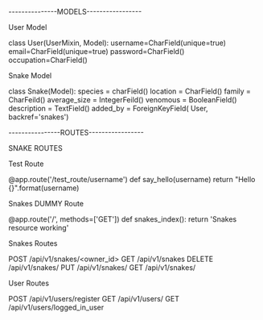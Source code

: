 


---------------MODELS----------------- 

User Model

class User(UserMixin, Model):
	username=CharField(unique=true)
	email=CharField(unique=true)
	password=CharField()
	occupation=CharField()




Snake Model 

class Snake(Model):
	species = charField() 
	location = CharField()
	family = CharFeild()
	average_size = IntegerFeild()
	venomous = BooleanField()
	description = TextField()
	added_by = ForeignKeyField( User, backref='snakes')


----------------ROUTES-----------------

SNAKE ROUTES 


Test Route

@app.route('/test_route/username')
	def say_hello(username)
	return "Hello {}".format(username)



Snakes DUMMY Route 

@app.route('/', methods=['GET'])
def snakes_index():
	return 'Snakes resource working'



Snakes Routes 

POST /api/v1/snakes/<owner_id>
GET /api/v1/snakes
DELETE /api/v1/snakes/<id>
PUT /api/v1/snakes/<id>
GET /api/v1/snakes/<id>

User Routes

POST /api/v1/users/register
GET /api/v1/users/<id>
GET /api/v1/users/logged_in_user


<!-- @snakes.route('/<owner_id>', methoda=['POST'])
@login_required
def create_snake(owner_id):
""" Creates a snake in the database """
	payload = request.get_json()
	print(payload)
	new_snake = models.Snake.create(
		species=payload['species'],
		locaiton=payload['locaiton'],
		family=payload['family'],
		average_size=payload['average_size'],
		venomous=payload['venomous'],
		description=payload['description'],
		added_by=current_user.id
	)
	snake_dict['owner'].pop('password')
	return jsonify(
		data=snake_dict,
		message='A SSSerpent has slithered into the database'
		status=201
	), 201



snakes INDEX Route 

@snakes.route('/', methods=['GET'])
@login_required
def snakes_index():
	current_user_snake_dicts = [model_to_dict(snake) for dog in current_user.snakes]
	snake_dicts = [model_to_dict(snake) for snake in result]
	return jsonify({
		'data': current_user_snake_dicts,
		'message': f"We found {len(current_user_snakes_dicts)} snakes",
		'status': 200
 	}), 200




snakes DELETE route 

@snakes.route('/<id>', methods=['DELETE'])
@login_required
def delete_snake(id):
	try:
		snake_to_delete = models.Snake.get_by_id(id)
		if snake_to_delete.owner.id == current_user.id:
			snake_to_delete.delete_instance()
			return jsonify(
				data={},
				message="Successfully deleted snake with id {}". format(id)
				status=200
			), 200
		else:
			return jsonify(
				data={'error': '403 Forbidden'},
				message='Snake creaters id does not match the snakes id.',
				status=403
			), 403
	except models.DoesNotExist:
		return jsonify(
			data={'error': '404 not found'},
			messsage='There is no snake with that id',
			status=404
		), 404





snakes UPDATE route 

@snakes.route('/<id>', methods['PUT'])
@login_required
	def update_snake_description(id)
	snake_to_update = models.Snake.get_by_id()id
	if snake_to_update.owner.id == current_user.id:
		if 'description' in payload:
			snake_to_update.description = payload['description']
			snake_to_update.save()
			updated_snake_dict = model_to_dict(snake_to_update)
			update_snake_dict['added_by'].pop('password')
			return jsnonify(
				data=updated_snake_dict,
				message=f"Successfully updated dog with id {id}",
				status=200
		  	), 200
		else:
			return jsonify(
				data{'error': '403 Forbidden'}
				message='Snake creators id does not match snakes id',
				status=403
			), 403


Snakes SHOW route 

@snakes.route('/<id>', methods=['GET'])
def show_snake(id):
	snake = models.Snake.get_by_id(id)
	if not current_user.is_authenticated:
		return jsonify(
			data={
				'species': snake.species,
				'location': snake.location,
				'family': snake.family,
				'average_size': snake.average_size,
				'venomous': snake.venomouse,
				'description': snake.description
			},
			message='Registered user can see more info about this snake'
			status=200
		), 200
	else:
		snake_dict = model_to_dict(snake)
		dog_dict['added_by'].pop('password')
		if snake.added_by.id != current_user.id:
			snake_dict.pop('created_at')
		return jsonify(
			data=snake_dict,
			message=f"Found snake with id {id}"",
			status=200
		), 200



----------------------------------------------------------

USER ROUTES

User Register Route 

@users.route('/register', methods=['POST'])
def register():
	payload = request.get_json()
	payload['email'] = payload['email'].lower()
	payload['username'] = payload['userman'].lower()
	print(payload)
	try:
		models.User.get(models.User.email == payload['email'])
		return jsonify(
			data={},
			message="A user with that email already exists",
			status=401
		), 401
		except models.DoesNotExist:
			pw_hash = generate_password_hash(payload['password'])
			created_user = models.User.create(
				username=payload['username'],
				email=payload['email'],
				occupation=payload['occupation'],
				password=pw_hash
			)
		print(created_user)
		login_user(created_user)
		created_user_dict = model_t_dict(created_user)
		print(created_user_dict)
		print(type(created_user_dict['password']))
		created_user_dict.pop('password')
		return jsonify(
			data=created_user_dict,
			message='Successfully registed user',
			status=201
		), 201



User Loader Route

@login_manager.user_loader
def load_user(user_id):
	try:
		return models.User.get(user_id)
	except models.DoesNotExist:
		return None 




User Current_User Route

@users.route('/logged_in_user', methods=['GET'])
def get_logged_in_user():
	print(current_user)
	prtin(type(current_user))
	if not current_user.is_authenticated:
		return jsonify(
			data={},
			message'No user is currently logged in",
			status=401,
		), 401
	else:
		user_dict = model_to_dict(current_user) 
		user_dict.pop('password')
		return jsonify(
			data=user_dict,
			message=f"Currently logged in as {user_dict['email']}.",
			status=200
		), 200



Custom Authentication Route 

@login_manager.unathorized_handler
def unauthorized():
	return jsonify(
		data={'Error':'User not logged in'},
		message'You must be logged in to access this",
		status=401
	), 401 -->
	























